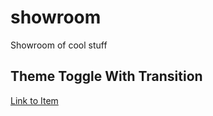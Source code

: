# showroom

Showroom of cool stuff

## Theme Toggle With Transition

[Link to Item](https://mvera8.github.io/showroom/theme-toggle-with-transition/)
